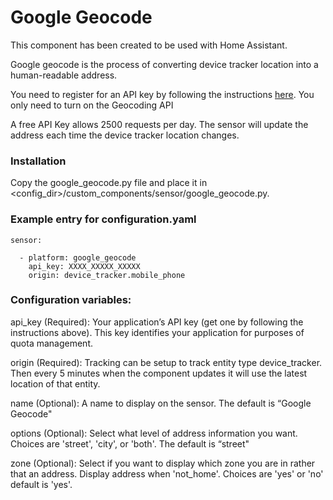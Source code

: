 # Google Geocode

This component has been created to be used with Home Assistant.

Google geocode is the process of converting device tracker location into a human-readable address.

You need to register for an API key by following the instructions [here](https://github.com/googlemaps/google-maps-services-python#api-keys). You only need to turn on the Geocoding API

A free API Key allows 2500 requests per day. The sensor will update the address each time the device tracker location changes.

### Installation

Copy the google_geocode.py file and place it in <config_dir>/custom_components/sensor/google_geocode.py.

### Example entry for configuration.yaml
```
sensor:

  - platform: google_geocode
    api_key: XXXX_XXXXX_XXXXX
    origin: device_tracker.mobile_phone
```
### Configuration variables:

api_key (Required): Your application’s API key (get one by following the instructions above). This key identifies your application for purposes of quota management.

origin (Required): Tracking can be setup to track entity type device_tracker. Then every 5 minutes when the component updates it will use the latest location of that entity.

name (Optional): A name to display on the sensor. The default is “Google Geocode"

options (Optional): Select what level of address information you want. Choices are 'street', 'city', or 'both'. The default is “street"

zone (Optional): Select if you want to display which zone you are in rather that an address. Display address when 'not_home'. Choices are 'yes' or 'no' default is 'yes'.
